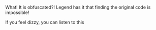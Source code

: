 What! It is obfuscated?! Legend has it that finding the original code is impossible!

If you feel dizzy, you can listen to this
